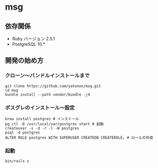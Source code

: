 # msg
## 依存関係
* Ruby バージョン 2.5.1
* PostgreSQL 10.*

## 開発の始め方
### クローン〜バンドルインストールまで
```
git clone https://github.com/yatonon/msg.git
cd msg
bundle install --path vendor/bundle -j4
```

### ポスグレのインストール〜設定
```
brew install postgres # インストール
pg_ctl -D /usr/local/var/postgres start # 起動
createuser -s -d -r -l -W postgres
psql -d postgres
ALTER ROLE postgres WITH SUPERUSER CREATEDB CREATEROLE; # ロールの作成
```

### 起動
```
bin/rails s
```